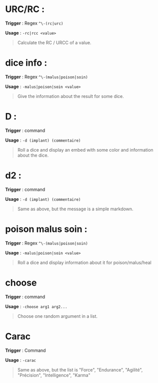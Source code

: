 # URC/RC :

**Trigger** : Regex `^\-(rc|urc)`

**Usage** : `-rc|rcc <value>`

> Calculate the RC / URCC of a value.

# dice info :

**Trigger** : Regex `^\-(malus|poison|soin)`

**Usage** : `-malus|poison|soin <value>`

> Give the information about the result for some dice.

# D :

**Trigger** : command

**Usage** : `-d (implant) (commentaire)`

> Roll a dice and display an embed with some color and information about the dice.

# d2 :

**Trigger** : command

**Usage** : `-d (implant) (commentaire)`

> Same as above, but the message is a simple markdown.

# poison malus soin :

**Trigger** : Regex `^\-(malus|poison|soin)`

**Usage** : `-malus|poison|soin <value>`

> Roll a dice and display information about it for poison/malus/heal

# choose

**Trigger** : command

**Usage** : `-choose arg1 arg2...`

> Choose one random argument in a list.

# Carac

**Trigger** : Command

**Usage** : `-carac`

> Same as above, but the list is "Force", "Endurance", "Agilité", "Précision", "Intelligence", "Karma"
